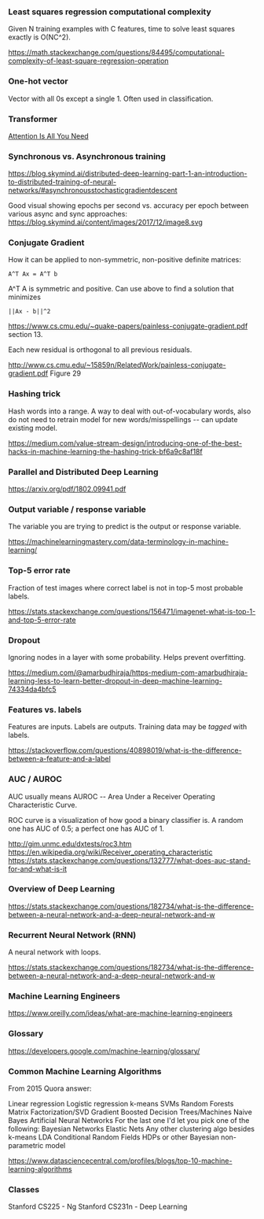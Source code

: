 ### Least squares regression computational complexity

Given N training examples with C features, time to solve least squares exactly is O(NC^2).

https://math.stackexchange.com/questions/84495/computational-complexity-of-least-square-regression-operation


### One-hot vector

Vector with all 0s except a single 1. Often used in classification.


### Transformer

[Attention Is All You Need](https://arxiv.org/pdf/1706.03762.pdf)


### Synchronous vs. Asynchronous training

https://blog.skymind.ai/distributed-deep-learning-part-1-an-introduction-to-distributed-training-of-neural-networks/#asynchronousstochasticgradientdescent

Good visual showing epochs per second vs. accuracy per epoch between various async and sync approaches: https://blog.skymind.ai/content/images/2017/12/image8.svg


### Conjugate Gradient

How it can be applied to non-symmetric, non-positive definite matrices:

```
A^T Ax = A^T b
```

A^T A is symmetric and positive. Can use above to find a solution that minimizes

```
||Ax - b||^2
```

https://www.cs.cmu.edu/~quake-papers/painless-conjugate-gradient.pdf section 13.

Each new residual is orthogonal to all previous residuals.

http://www.cs.cmu.edu/~15859n/RelatedWork/painless-conjugate-gradient.pdf Figure 29


### Hashing trick

Hash words into a range. A way to deal with out-of-vocabulary words, also do not need to retrain model for new words/misspellings -- can update existing model.

https://medium.com/value-stream-design/introducing-one-of-the-best-hacks-in-machine-learning-the-hashing-trick-bf6a9c8af18f


### Parallel and Distributed Deep Learning

https://arxiv.org/pdf/1802.09941.pdf


### Output variable / response variable

The variable you are trying to predict is the output or response variable.

https://machinelearningmastery.com/data-terminology-in-machine-learning/


### Top-5 error rate

Fraction of test images where correct label is not in top-5 most probable labels.

https://stats.stackexchange.com/questions/156471/imagenet-what-is-top-1-and-top-5-error-rate


### Dropout

Ignoring nodes in a layer with some probability. Helps prevent overfitting.

https://medium.com/@amarbudhiraja/https-medium-com-amarbudhiraja-learning-less-to-learn-better-dropout-in-deep-machine-learning-74334da4bfc5


### Features vs. labels

Features are inputs. Labels are outputs. Training data may be *tagged* with labels.

https://stackoverflow.com/questions/40898019/what-is-the-difference-between-a-feature-and-a-label


### AUC / AUROC

AUC usually means AUROC -- Area Under a Receiver Operating Characteristic Curve.

ROC curve is a visualization of how good a binary classifier is. A random one has AUC of 0.5; a perfect one has AUC of 1.

http://gim.unmc.edu/dxtests/roc3.htm
https://en.wikipedia.org/wiki/Receiver_operating_characteristic
https://stats.stackexchange.com/questions/132777/what-does-auc-stand-for-and-what-is-it


### Overview of Deep Learning

https://stats.stackexchange.com/questions/182734/what-is-the-difference-between-a-neural-network-and-a-deep-neural-network-and-w


### Recurrent Neural Network (RNN)

A neural network with loops.

https://stats.stackexchange.com/questions/182734/what-is-the-difference-between-a-neural-network-and-a-deep-neural-network-and-w


### Machine Learning Engineers

https://www.oreilly.com/ideas/what-are-machine-learning-engineers


### Glossary

https://developers.google.com/machine-learning/glossary/


### Common Machine Learning Algorithms

From 2015 Quora answer:

Linear regression
Logistic regression
k-means
SVMs
Random Forests
Matrix Factorization/SVD
Gradient Boosted Decision Trees/Machines
Naive Bayes
Artificial Neural Networks
For the last one I'd let you pick one of the following:
Bayesian Networks
Elastic Nets
Any other clustering algo besides k-means
LDA
Conditional Random Fields
HDPs or other Bayesian non-parametric model

https://www.datasciencecentral.com/profiles/blogs/top-10-machine-learning-algorithms


### Classes

Stanford CS225 - Ng
Stanford CS231n - Deep Learning
